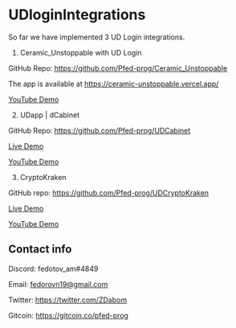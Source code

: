 # UDloginIntegrations

So far we have implemented 3 UD Login integrations.

1. Ceramic_Unstoppable with UD Login

GitHub Repo: https://github.com/Pfed-prog/Ceramic_Unstoppable

The app is available at https://ceramic-unstoppable.vercel.app/

[YouTube Demo]( https://youtu.be/IVo6tN8BpOY)

2. UDapp | dCabinet 

GitHub Repo:  https://github.com/Pfed-prog/UDCabinet

[Live Demo](https://udlogin.vercel.app/)

[YouTube Demo](https://youtu.be/i23zIg4ai08)

3. CryptoKraken

GitHub repo: https://github.com/Pfed-prog/UDCryptoKraken

[Live Demo](https://udc-rypto-data.vercel.app/)

[YouTube Demo](https://youtu.be/Ob_R_1RtLJQ)

## Contact info 

Discord: fedotov_am#4849

Email: fedorovn19@gmail.com

Twitter: https://twitter.com/ZDabom

Gitcoin: https://gitcoin.co/pfed-prog
